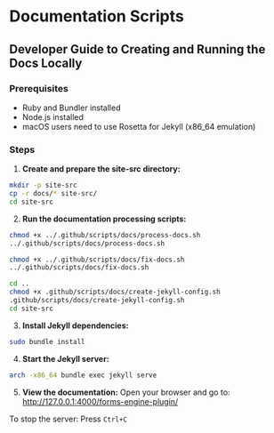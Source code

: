 # Documentation Scripts

## Developer Guide to Creating and Running the Docs Locally

### Prerequisites

- Ruby and Bundler installed
- Node.js installed
- macOS users need to use Rosetta for Jekyll (x86_64 emulation)

### Steps

1. **Create and prepare the site-src directory:**

```bash
mkdir -p site-src
cp -r docs/* site-src/
cd site-src
```

2. **Run the documentation processing scripts:**

```bash
chmod +x ../.github/scripts/docs/process-docs.sh
../.github/scripts/docs/process-docs.sh

chmod +x ../.github/scripts/docs/fix-docs.sh
../.github/scripts/docs/fix-docs.sh

cd ..
chmod +x .github/scripts/docs/create-jekyll-config.sh
.github/scripts/docs/create-jekyll-config.sh
cd site-src
```

3. **Install Jekyll dependencies:**

```bash
sudo bundle install
```

4. **Start the Jekyll server:**

```bash
arch -x86_64 bundle exec jekyll serve
```

5. **View the documentation:**
   Open your browser and go to: http://127.0.0.1:4000/forms-engine-plugin/

To stop the server: Press `Ctrl+C`
